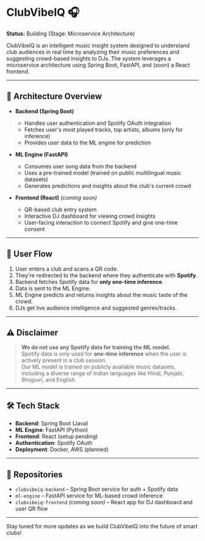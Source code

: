 # ClubVibeIQ 🎧

**Status:** Building (Stage: Microservice Architecture)

ClubVibeIQ is an intelligent music insight system designed to understand club audiences in real time by analyzing their music preferences and suggesting crowd-based insights to DJs. The system leverages a microservice architecture using Spring Boot, FastAPI, and (soon) a React frontend.

---

## 🔧 Architecture Overview

- **Backend (Spring Boot)**  
  - Handles user authentication and Spotify OAuth integration  
  - Fetches user's most played tracks, top artists, albums (only for inference)  
  - Provides user data to the ML engine for prediction

- **ML Engine (FastAPI)**  
  - Consumes user song data from the backend  
  - Uses a pre-trained model (trained on public multilingual music datasets)  
  - Generates predictions and insights about the club's current crowd

- **Frontend (React)** *(coming soon)*  
  - QR-based club entry system  
  - Interactive DJ dashboard for viewing crowd insights  
  - User-facing interaction to connect Spotify and give one-time consent

---

## 🚀 User Flow

1. User enters a club and scans a QR code.
2. They're redirected to the backend where they authenticate with **Spotify**.
3. Backend fetches Spotify data for **only one-time inference**.
4. Data is sent to the ML Engine.
5. ML Engine predicts and returns insights about the music taste of the crowd.
6. DJs get live audience intelligence and suggested genres/tracks.

---

## ⚠️ Disclaimer

> **We do not use any Spotify data for training the ML model.**  
> Spotify data is only used for **one-time inference** when the user is actively present in a club session.  
> Our ML model is trained on publicly available music datasets, including a diverse range of Indian languages like Hindi, Punjabi, Bhojpuri, and English.

---

## 🛠️ Tech Stack

- **Backend**: Spring Boot (Java)
- **ML Engine**: FastAPI (Python)
- **Frontend**: React (setup pending)
- **Authentication**: Spotify OAuth
- **Deployment**: Docker, AWS (planned)

---

## 📂 Repositories

- `clubvibeiq-backend` – Spring Boot service for auth + Spotify data
- `ml-engine` – FastAPI service for ML-based crowd inference
- `clubvibeiq-frontend` *(coming soon)* – React app for DJ dashboard and user QR flow

---

Stay tuned for more updates as we build ClubVibeIQ into the future of smart clubs!

 
